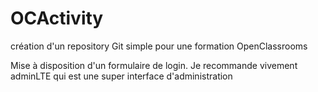 # OCActivity
création d'un repository Git simple pour une formation OpenClassrooms

Mise à disposition d'un formulaire de login.
Je recommande vivement adminLTE qui est une super interface d'administration
